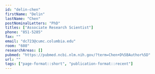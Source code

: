 ```yaml
---
id: "delin-chen"
firstName: "Delin"
lastName: "Chen"
postNominalLetters: "PhD"
titles: ["Associate Research Scientist"]
phone: "851-5285"
fax: ""
email: "dc723@cumc.columbia.edu"
room: "608"
researchAreas: []
pubmed: "https://pubmed.ncbi.nlm.nih.gov/?term=Chen+D%5BAuthor%5D"
url: ""
tags: ["page-format::short", "publication-format::recent"]
---
```

